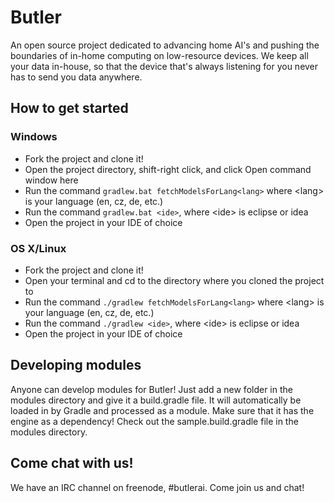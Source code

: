 # Butler
An open source project dedicated to advancing home AI's and pushing the boundaries of in-home computing on low-resource devices. We keep all your data in-house, so that the device that's always listening for you never has to send you data anywhere.

## How to get started

### Windows
* Fork the project and clone it!
* Open the project directory, shift-right click, and click Open command window here
* Run the command ```gradlew.bat fetchModelsForLang<lang>``` where \<lang> is your language (en, cz, de, etc.)
* Run the command ```gradlew.bat <ide>```, where \<ide> is eclipse or idea
* Open the project in your IDE of choice

### OS X/Linux
* Fork the project and clone it!
* Open your terminal and cd to the directory where you cloned the project to
* Run the command ```./gradlew fetchModelsForLang<lang>``` where \<lang> is your language (en, cz, de, etc.)
* Run the command ```./gradlew <ide>```, where \<ide> is eclipse or idea
* Open the project in your IDE of choice

## Developing modules
Anyone can develop modules for Butler! Just add a new folder in the modules directory and give it a build.gradle file. It will automatically be loaded in by Gradle and processed as a module. Make sure that it has the engine as a dependency! Check out the sample.build.gradle file in the modules directory.

## Come chat with us!
We have an IRC channel on freenode, #butlerai. Come join us and chat!
